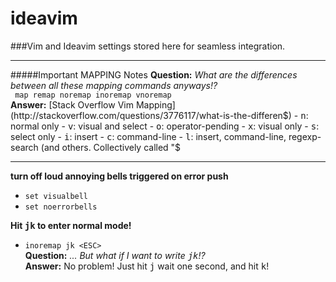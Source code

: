 # ideavim
###Vim and Ideavim settings stored here for seamless integration. 
<hr>
#####Important MAPPING Notes
<strong>Question:</strong> <em>What are the differences between all these mapping commands anyways!?</em><br> <code> map remap noremap inoremap vnoremap </code><br>
<strong>Answer:</strong> [Stack Overflow Vim Mapping](http://stackoverflow.com/questions/3776117/what-is-the-differen$)
-  <kbd>n</kbd>: normal only
-  <kbd>v</kbd>: visual and select
-  <kbd>o</kbd>: operator-pending
-  <kbd>x</kbd>: visual only
-  <kbd>s</kbd>: select only
-  <kbd>i</kbd>: insert
-  <kbd>c</kbd>: command-line
-  <kbd>l</kbd>: insert, command-line, regexp-search (and others. Collectively 
called "$ <br>
<hr>


<strong>turn off loud annoying bells triggered on error push</strong>
- `set visualbell` <br>
- `set noerrorbells`<br>

<strong>Hit <kbd>jk</kbd> to enter normal mode!</strong>
- `inoremap jk <ESC>`<br>
    <strong>Question:</strong> <em> ... But what if I want to write <kbd>jk</kbd>!? </em><br>
    <strong>Answer:</strong> No problem! Just hit <kbd>j</kbd> wait one second, and hit <kbd>k</kbd>!
